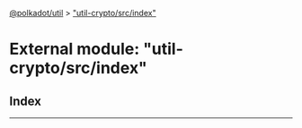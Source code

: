 [@polkadot/util](../README.md) > ["util-crypto/src/index"](../modules/_util_crypto_src_index_.md)

# External module: "util-crypto/src/index"

## Index

---

